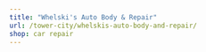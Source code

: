 ```yaml
---
title: "Whelski's Auto Body & Repair"
url: /tower-city/whelskis-auto-body-and-repair/
shop: car repair
---
```

